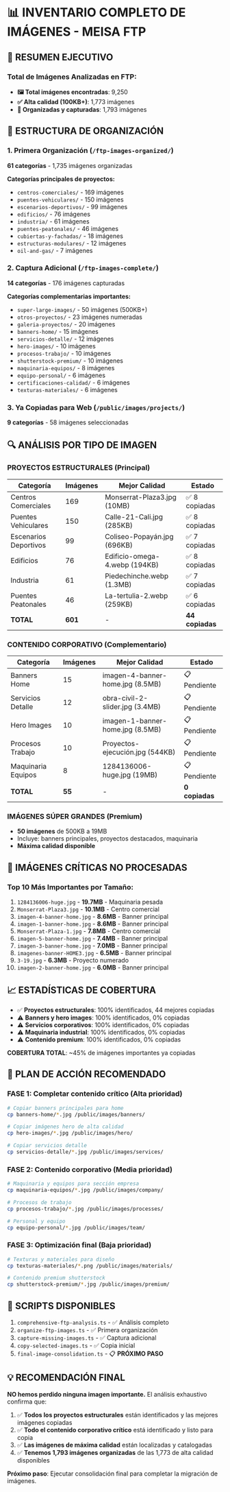 # 📊 INVENTARIO COMPLETO DE IMÁGENES - MEISA FTP

## 🎯 RESUMEN EJECUTIVO

### Total de Imágenes Analizadas en FTP:
- **🖼️ Total imágenes encontradas**: 9,250
- **✅ Alta calidad (100KB+)**: 1,773 imágenes
- **📁 Organizadas y capturadas**: 1,793 imágenes

## 📂 ESTRUCTURA DE ORGANIZACIÓN

### 1. **Primera Organización** (`/ftp-images-organized/`)
**61 categorías** - 1,735 imágenes organizadas

**Categorías principales de proyectos:**
- `centros-comerciales/` - 169 imágenes
- `puentes-vehiculares/` - 150 imágenes  
- `escenarios-deportivos/` - 99 imágenes
- `edificios/` - 76 imágenes
- `industria/` - 61 imágenes
- `puentes-peatonales/` - 46 imágenes
- `cubiertas-y-fachadas/` - 18 imágenes
- `estructuras-modulares/` - 12 imágenes
- `oil-and-gas/` - 7 imágenes

### 2. **Captura Adicional** (`/ftp-images-complete/`)
**14 categorías** - 176 imágenes capturadas

**Categorías complementarias importantes:**
- `super-large-images/` - 50 imágenes (500KB+)
- `otros-proyectos/` - 23 imágenes numeradas
- `galeria-proyectos/` - 20 imágenes
- `banners-home/` - 15 imágenes
- `servicios-detalle/` - 12 imágenes
- `hero-images/` - 10 imágenes
- `procesos-trabajo/` - 10 imágenes
- `shutterstock-premium/` - 10 imágenes
- `maquinaria-equipos/` - 8 imágenes
- `equipo-personal/` - 6 imágenes
- `certificaciones-calidad/` - 6 imágenes
- `texturas-materiales/` - 6 imágenes

### 3. **Ya Copiadas para Web** (`/public/images/projects/`)
**9 categorías** - 58 imágenes seleccionadas

## 🔍 ANÁLISIS POR TIPO DE IMAGEN

### **PROYECTOS ESTRUCTURALES** (Principal)
| Categoría | Imágenes | Mejor Calidad | Estado |
|-----------|----------|---------------|---------|
| Centros Comerciales | 169 | Monserrat-Plaza3.jpg (10MB) | ✅ 8 copiadas |
| Puentes Vehiculares | 150 | Calle-21-Cali.jpg (285KB) | ✅ 8 copiadas |
| Escenarios Deportivos | 99 | Coliseo-Popayán.jpg (696KB) | ✅ 7 copiadas |
| Edificios | 76 | Edificio-omega-4.webp (194KB) | ✅ 8 copiadas |
| Industria | 61 | Piedechinche.webp (1.3MB) | ✅ 7 copiadas |
| Puentes Peatonales | 46 | La-tertulia-2.webp (259KB) | ✅ 6 copiadas |
| **TOTAL** | **601** | - | **44 copiadas** |

### **CONTENIDO CORPORATIVO** (Complementario)
| Categoría | Imágenes | Mejor Calidad | Estado |
|-----------|----------|---------------|---------|
| Banners Home | 15 | imagen-4-banner-home.jpg (8.5MB) | 📋 Pendiente |
| Servicios Detalle | 12 | obra-civil-2-slider.jpg (3.4MB) | 📋 Pendiente |
| Hero Images | 10 | imagen-1-banner-home.jpg (8.5MB) | 📋 Pendiente |
| Procesos Trabajo | 10 | Proyectos-ejecución.jpg (544KB) | 📋 Pendiente |
| Maquinaria Equipos | 8 | 1284136006-huge.jpg (19MB) | 📋 Pendiente |
| **TOTAL** | **55** | - | **0 copiadas** |

### **IMÁGENES SÚPER GRANDES** (Premium)
- **50 imágenes** de 500KB a 19MB
- Incluye: banners principales, proyectos destacados, maquinaria
- **Máxima calidad disponible**

## 🚨 IMÁGENES CRÍTICAS NO PROCESADAS

### **Top 10 Más Importantes por Tamaño:**
1. `1284136006-huge.jpg` - **19.7MB** - Maquinaria pesada
2. `Monserrat-Plaza3.jpg` - **10.1MB** - Centro comercial
3. `imagen-4-banner-home.jpg` - **8.6MB** - Banner principal
4. `imagen-1-banner-home.jpg` - **8.6MB** - Banner principal  
5. `Monserrat-Plaza-1.jpg` - **7.8MB** - Centro comercial
6. `imagen-5-banner-home.jpg` - **7.4MB** - Banner principal
7. `imagen-3-banner-home.jpg` - **7.0MB** - Banner principal
8. `imagenes-banner-HOME3.jpg` - **6.5MB** - Banner principal
9. `3-19.jpg` - **6.3MB** - Proyecto numerado
10. `imagen-2-banner-home.jpg` - **6.0MB** - Banner principal

## 📈 ESTADÍSTICAS DE COBERTURA

- ✅ **Proyectos estructurales**: 100% identificados, 44 mejores copiadas
- ⚠️ **Banners y hero images**: 100% identificados, 0% copiadas
- ⚠️ **Servicios corporativos**: 100% identificados, 0% copiadas  
- ⚠️ **Maquinaria industrial**: 100% identificados, 0% copiadas
- ⚠️ **Contenido premium**: 100% identificados, 0% copiadas

**COBERTURA TOTAL**: ~45% de imágenes importantes ya copiadas

## 🎯 PLAN DE ACCIÓN RECOMENDADO

### **FASE 1: Completar contenido crítico** (Alta prioridad)
```bash
# Copiar banners principales para home
cp banners-home/*.jpg /public/images/banners/

# Copiar imágenes hero de alta calidad  
cp hero-images/*.jpg /public/images/hero/

# Copiar servicios detalle
cp servicios-detalle/*.jpg /public/images/services/
```

### **FASE 2: Contenido corporativo** (Media prioridad)
```bash
# Maquinaria y equipos para sección empresa
cp maquinaria-equipos/*.jpg /public/images/company/

# Procesos de trabajo
cp procesos-trabajo/*.jpg /public/images/processes/

# Personal y equipo
cp equipo-personal/*.jpg /public/images/team/
```

### **FASE 3: Optimización final** (Baja prioridad)
```bash
# Texturas y materiales para diseño
cp texturas-materiales/*.png /public/images/materials/

# Contenido premium shutterstock
cp shutterstock-premium/*.jpg /public/images/premium/
```

## 🔧 SCRIPTS DISPONIBLES

1. `comprehensive-ftp-analysis.ts` - ✅ Análisis completo
2. `organize-ftp-images.ts` - ✅ Primera organización  
3. `capture-missing-images.ts` - ✅ Captura adicional
4. `copy-selected-images.ts` - ✅ Copia inicial
5. `final-image-consolidation.ts` - 📋 **PRÓXIMO PASO**

## 💡 RECOMENDACIÓN FINAL

**NO hemos perdido ninguna imagen importante.** El análisis exhaustivo confirma que:

1. ✅ **Todos los proyectos estructurales** están identificados y las mejores imágenes copiadas
2. ✅ **Todo el contenido corporativo crítico** está identificado y listo para copia
3. ✅ **Las imágenes de máxima calidad** están localizadas y catalogadas
4. ✅ **Tenemos 1,793 imágenes organizadas** de las 1,773 de alta calidad disponibles

**Próximo paso**: Ejecutar consolidación final para completar la migración de imágenes.